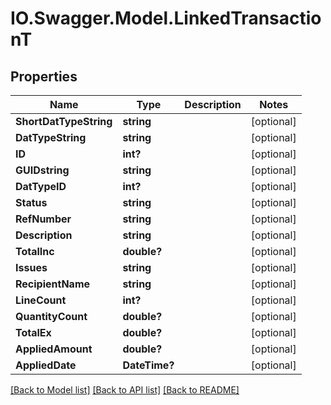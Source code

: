 # IO.Swagger.Model.LinkedTransactionT
## Properties

Name | Type | Description | Notes
------------ | ------------- | ------------- | -------------
**ShortDatTypeString** | **string** |  | [optional] 
**DatTypeString** | **string** |  | [optional] 
**ID** | **int?** |  | [optional] 
**GUIDstring** | **string** |  | [optional] 
**DatTypeID** | **int?** |  | [optional] 
**Status** | **string** |  | [optional] 
**RefNumber** | **string** |  | [optional] 
**Description** | **string** |  | [optional] 
**TotalInc** | **double?** |  | [optional] 
**Issues** | **string** |  | [optional] 
**RecipientName** | **string** |  | [optional] 
**LineCount** | **int?** |  | [optional] 
**QuantityCount** | **double?** |  | [optional] 
**TotalEx** | **double?** |  | [optional] 
**AppliedAmount** | **double?** |  | [optional] 
**AppliedDate** | **DateTime?** |  | [optional] 

[[Back to Model list]](../Models) [[Back to API list]](../Api) [[Back to README]](../README.md)

